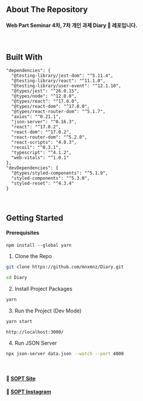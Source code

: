 ## About The Repository

#### Web Part Seminar 4차, 7차 개인 과제 Diary 📝 레포입니다.

<br />

## Built With

```
"dependencies": {
  "@testing-library/jest-dom": "^5.11.4",
  "@testing-library/react": "^11.1.0",
  "@testing-library/user-event": "^12.1.10",
  "@types/jest": "^26.0.15",
  "@types/node": "^12.0.0",
  "@types/react": "^17.0.0",
  "@types/react-dom": "^17.0.0",
  "@types/react-router-dom": "^5.1.7",
  "axios": "^0.21.1",
  "json-server": "^0.16.3",
  "react": "^17.0.2",
  "react-dom": "^17.0.2",
  "react-router-dom": "^5.2.0",
  "react-scripts": "4.0.3",
  "recoil": "^0.3.1",
  "typescript": "^4.1.2",
  "web-vitals": "^1.0.1"
},
"devDependencies": {
  "@types/styled-components": "^5.1.9",
  "styled-components": "^5.3.0",
  "styled-reset": "^4.3.4"
}
```

<br />

## Getting Started

#### Prerequisites

```
npm install --global yarn
```

1. Clone the Repo

```sh
git clone https://github.com/mnxmnz/Diary.git
```

```sh
cd Diary
```

2. Install Project Packages

```sh
yarn
```

3. Run the Project (Dev Mode)

```sh
yarn start

http://localhost:3000/
```

4. Run JSON Server

```sh
npx json-server data.json --watch --port 4000
```

<br />

#### 🔗 [SOPT Site](http://sopt.org/wp/)
#### 🔗 [SOPT Instagram](https://www.instagram.com/sopt_official/)
